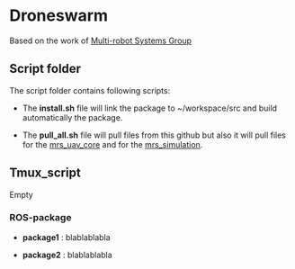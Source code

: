 # Droneswarm

Based on the work of [Multi-robot Systems Group](https://github.com/ctu-mrs)

## Script folder

The script folder contains following scripts:

* The __install.sh__ file will link the package to ~/workspace/src and build automatically the package.

* The __pull_all.sh__ file will pull files from this github but also it will pull files for the [mrs_uav_core](https://github.com/ctu-mrs/uav_core) and for the [mrs_simulation](https://github.com/ctu-mrs/simulation).

## Tmux_script 

Empty


### ROS-package

* __package1__ : blablablabla

* __package2__ : blablablabla
